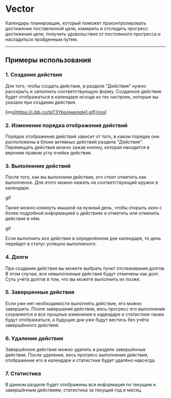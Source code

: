 # Vector

Календарь планировщик, который поможет проконтролировать достижение поставленной цели, измерить и отследить прогресс достижения цели, получить удовольствие от постоянного прогресса и насладиться пройденным путем.

---

## Примеры использования

### 1. Создание действия

Для того, чтобы создать действие, в разделе "Действия" нужно расскрыть и заполнить соответствующую форму. Созданное действие будет отображаться в календаре исходя из тех настроек, которые вы указали при создании действия.

[img]https://i.ibb.co/tqT3Ybp/exemple1.gif[/img]

### 2. Изменение порядка отображения действий

Порядок отображения действий зависит от того, в каком порядке они расположены в блоке активных действий раздела "Действия". Перемещать действия можно зажав кнопку, которая находится в верхнем правом углу ячейки действия.

### 3. Выполнение действий

После того, как вы выполнили действие, его стоит отметить как выполненое. Для этого можно нажать на соответствующий кружок в календаре.

gif

Также можно кликнуть мышкой на нужный день, чтобы открыть окно с более подробной информацией о действиях и отметить или отменить действие в нём.

gif

Если выполнить все действие в определённом дне календаря, то день перейдет в статус успешно выполненого.

### 4. Долги

При создании действия вы можете выбрать пункт отслеживания долгов. В этом случае, все невыполненые действия будут отмечены как долг. Суть учёта долгов в том, что вы можете выполнить их позже.

### 5. Завершенные действия

Если уже нет необходимости выполнять действие, его можно завершить. Псоле завершения действия, весь прогресс его выполнения сохраняется и все прошлые изменения в кадендаре и статистике также будут отображаться, а будущие дни уже будут вестись без учёта завершённого действия.

### 6. Удаление действия

Завершённое действие можно удалить в разделе завершённые действия. После удаления, весь прогресс выполнения действия, отображение его в календаре и статистике будет удалёно навсегда.

### 7. Статистика

В данном разделе будет отображены вся информация по текущим и завершённым действиям, статистика за текущий год и месяц.
